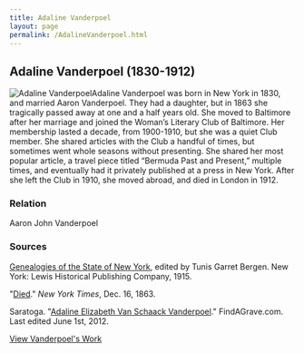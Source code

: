 ```yaml
---
title: Adaline Vanderpoel
layout: page
permalink: /AdalineVanderpoel.html
---
```


## Adaline Vanderpoel (1830-1912)
<div style="float: left"><img src="https://elizajames.github.io/WLCB_draft/assets/img/AdalineVanderpoel.jpg" alt="Adaline Vanderpoel"></div>

Adaline Vanderpoel was born in New York in 1830, and married Aaron Vanderpoel. They had a daughter, but in 1863 she tragically passed away at one and a half years old. She moved to Baltimore after her marriage and joined the Woman’s Literary Club of Baltimore. Her membership lasted a decade, from 1900-1910, but she was a quiet Club member. She shared articles with the Club a handful of times, but sometimes went whole seasons without presenting. She shared her most popular article, a travel piece titled “Bermuda Past and Present,” multiple times, and eventually had it privately published at a press in New York. After she left the Club in 1910, she moved abroad, and died in London in 1912.

### Relation

Aaron John Vanderpoel

### Sources

[Genealogies of the State of New York](https://books.google.com/books?id=j-kpAQAAMAAJ), edited by Tunis Garret Bergen. New York: Lewis Historical Publishing Company, 1915.

"[Died](https://www.nytimes.com/1863/12/16/archives/died.html)." *New York Times*, Dec. 16, 1863.

Saratoga. "[Adaline Elizabeth Van Schaack Vanderpoel](https://www.findagrave.com/memorial/91114723/adaline-elizabeth-vanderpoel%20)." FindAGrave.com. Last edited June 1st, 2012.

[View Vanderpoel's Work](https://elizajames.github.io/WLCB_draft/browse.html#vanderpoel)